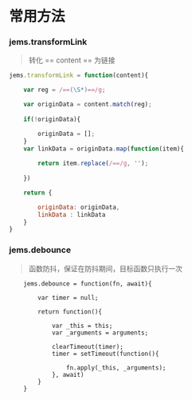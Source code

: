 # 常用方法


### jems.transformLink

> 转化 == content == 为链接

``` js
jems.transformLink = function(content){

    var reg = /==(\S*)==/g;

    var originData = content.match(reg);
    
    if(!originData){

        originData = [];
    }
    var linkData = originData.map(function(item){
        
        return item.replace(/==/g, '');
    
    })

    return {

        originData: originData,
        linkData : linkData
    }
}
```

### jems.debounce

> 函数防抖，保证在防抖期间，目标函数只执行一次

```
    jems.debounce = function(fn, await){

        var timer = null;

        return function(){

            var _this = this;
            var _arguments = arguments;

            clearTimeout(timer);
            timer = setTimeout(function(){

                fn.apply(_this, _arguments);
            }, await)
        }
    }
```
